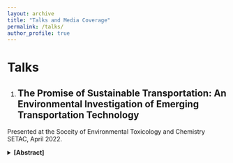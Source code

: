 ```yaml
---
layout: archive
title: "Talks and Media Coverage"
permalink: /talks/
author_profile: true
---
```


Talks
=====
1. ## The Promise of Sustainable Transportation: An Environmental Investigation of Emerging Transportation Technology
Presented at the Soceity of Environmental Toxicology and Chemistry SETAC, April 2022. 
<details>
<summary><b>[Abstract]</b></summary>
It is estimated that 28% of greenhouse gas emissions (GHG) in the United States come from the transportation system, with various other toxic pollutants released from carbon-intensive modes of transportation. The urgent need to reduce harmful emissions from the transportation sector has set in motion an insuppressible momentum for adopting alternative modes of transportation such as autonomous vehicles, electric vehicles, and electric bicycles. Yet the adoption of these emerging modes could be overshadowing potential environmental impacts that thwarts efforts of creating a sustainable transportation system. It is an environmental imperative to reduce the environmental impacts of transportation, to slow climate change. 

In this work, we aim to reveal and quantify the hidden environmental implications of different emerging modes of transportation specifically autonomous vehicles, electric autonomous vehicles, and electric bicycles.  In a series of empirical surveys performed in Madison, Wisconsin we collect data on travelers' transportation modal choices. Data collected was used to build mathematical relationships between users' preferences of different transportation modes and the cascading environmental implications. Life cycle assessment (LCA) based on well to wheel model is adopted to further quantify environmental impacts across five different categories: energy consumption, greenhouse gas emissions, particulate matter, sulfur and nitrogen oxides. Further, we analyze the dependency between the energy infrastructure, mainly the electricity generation scheme, and its impact in offsetting foreseen environmental benefits from electric modes of transportation.  

Our analysis shows that autonomous vehicles and electric bicycles enjoy a great deal of attractiveness by travelers in Madison, which translates directly into use phase environmental impacts. Adopting autonomous vehicles will eventually increase emissions, however electric autonomous vehicles can offset these outcomes. On the contrary, electric bicycle sharing programs (e.g., BCycle in Madison) can alleviate the demand on carbon-intensive modes and reduce transportation emissions. Further, the way we generate electricity, and the dependency on unsustainable energy sources, can hinder our ability to decrease transportation emissions when adopting electric options. 

This work serves as a step forward in analyzing the environmental impacts of our transportation system. Ultimately, we aim to steer the development and deployment of new modes of transportation in ways that match users' adoption needs and are environmentally beneficial.
<details>

- Presentation slides [[here](..\files\SETAC_Presentation.pdf)] 

